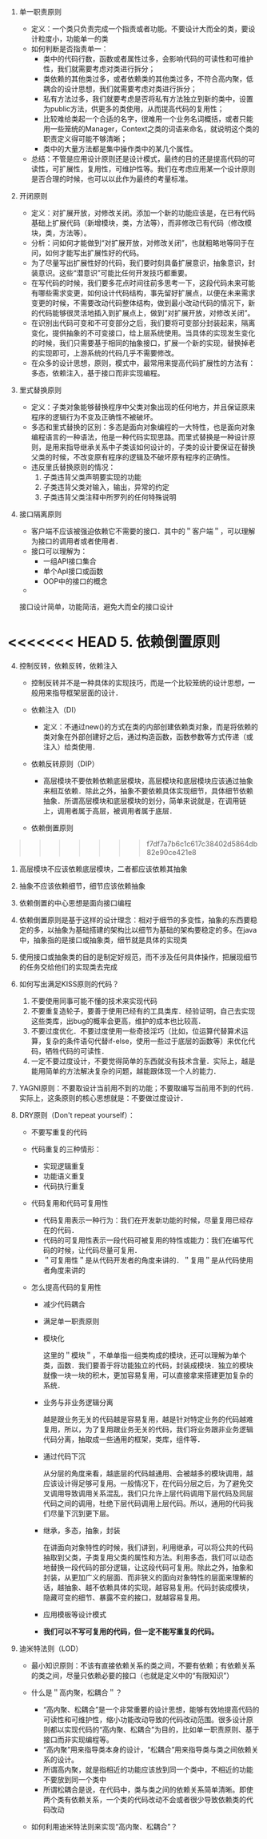 1. 单一职责原则

   - 定义：一个类只负责完成一个指责或者功能。不要设计大而全的类，要设计粒度小，功能单一的类
   - 如何判断是否指责单一：
     - 类中的代码行数，函数或者属性过多，会影响代码的可读性和可维护性，我们就需要考虑对类进行拆分；
     - 类依赖的其他类过多，或者依赖类的其他类过多，不符合高内聚，低耦合的设计思想，我们就需要考虑对类进行拆分；
     - 私有方法过多，我们就要考虑是否将私有方法独立到新的类中，设置为public方法，供更多的类使用，从而提高代码的复用性；
     - 比较难给类起一个合适的名字，很难用一个业务名词概括，或者只能用一些笼统的Manager，Context之类的词语来命名，就说明这个类的职责定义得可能不够清晰；
     - 类中的大量方法都是集中操作类中的某几个属性。
   - 总结：不管是应用设计原则还是设计模式，最终的目的还是提高代码的可读性，可扩展性，复用性，可维护性等。我们在考虑应用某一个设计原则是否合理的时候，也可以以此作为最终的考量标准。

2. 开闭原则

   - 定义：对扩展开放，对修改关闭。添加一个新的功能应该是，在已有代码基础上扩展代码（新增模块，类，方法等），而非修改已有代码（修改模块，类，方法等）。
   - 分析：问如何才能做到“对扩展开放，对修改关闭”，也就粗略地等同于在问，如何才能写出扩展性好的代码。
   - 为了尽量写出扩展性好的代码，我们要时刻具备扩展意识，抽象意识，封装意识。这些“潜意识”可能比任何开发技巧都重要。
   - 在写代码的时候，我们要多花点时间往前多思考一下，这段代码未来可能有哪些需求变更，如何设计代码结构，事先留好扩展点，以便在未来需求变更的时候，不需要改动代码整体结构，做到最小改动代码的情况下，新的代码能够很灵活地插入到扩展点上，做到“对扩展开放，对修改关闭”。
   - 在识别出代码可变和不可变部分之后，我们要将可变部分封装起来，隔离变化，提供抽象的不可变接口，给上层系统使用。当具体的实现发生变化的时候，我们只需要基于相同的抽象接口，扩展一个新的实现，替换掉老的实现即可，上游系统的代码几乎不需要修改。
   - 在众多的设计思想，原则，模式中，最常用来提高代码扩展性的方法有：多态，依赖注入，基于接口而非实现编程。

3. 里式替换原则

   - 定义：子类对象能够替换程序中父类对象出现的任何地方，并且保证原来程序的逻辑行为不变及正确性不被破坏。
   - 多态和里式替换的区别：多态是面向对象编程的一大特性，也是面向对象编程语言的一种语法，他是一种代码实现思路。而里式替换是一种设计原则，是用来指导继承关系中子类该如何设计的，子类的设计要保证在替换父类的时候，不改变原有程序的逻辑及不破坏原有程序的正确性。
   - 违反里氏替换原则的情况：
     1. 子类违背父类声明要实现的功能
     2. 子类违背父类对输入，输出，异常的约定
     3. 子类违背父类注释中所罗列的任何特殊说明

4. 接口隔离原则

   - 客户端不应该被强迫依赖它不需要的接口．其中的＂客户端＂，可以理解为接口的调用者或者使用者．
   - 接口可以理解为：
      - 一组API接口集合
      - 单个ApI接口或函数
      - OOP中的接口的概念
   - 

   接口设计简单，功能简洁，避免大而全的接口设计

<<<<<<< HEAD
5. 依赖倒置原则
=======
4. 控制反转，依赖反转，依赖注入

   - 控制反转并不是一种具体的实现技巧，而是一个比较笼统的设计思想，一般用来指导框架层面的设计．
   - 依赖注入（DI）
     - 定义：不通过new()的方式在类的内部创建依赖类对象，而是将依赖的类对象在外部创建好之后，通过构造函数，函数参数等方式传递（或注入）给类使用．
   - 依赖反转原则（DIP）
     - 高层模块不要依赖依赖底层模块，高层模块和底层模块应该通过抽象来相互依赖．除此之外，抽象不要依赖具体实现细节，具体细节依赖抽象．所谓高层模块和底层模块的划分，简单来说就是，在调用链上，调用者属于高层，被调用者属于底层．

   - 依赖倒置原则
>>>>>>> f7df7a7b6c1c617c38402d5864db82e90ce421e8

   1. 高层模块不应该依赖底层模块，二者都应该依赖其抽象

   2. 抽象不应该依赖细节，细节应该依赖抽象

   3. 依赖倒置的中心思想是面向接口编程

   4. 依赖倒置原则是基于这样的设计理念：相对于细节的多变性，抽象的东西要稳定的多，以抽象为基础搭建的架构比以细节为基础的架构要稳定的多。在java中，抽象指的是接口或抽象类，细节就是具体的实现类

   5. 使用接口或抽象类的目的是制定好规范，而不涉及任何具体操作，把展现细节的任务交给他们的实现类去完成

   6. 如何写出满足KISS原则的代码？
      1. 不要使用同事可能不懂的技术来实现代码
      2. 不要重复造轮子，要善于使用已经有的工具类库．经验证明，自己去实现这些类库，出bug的概率会更高，维护的成本也比较高．
      3. 不要过度优化．不要过度使用一些奇技淫巧（比如，位运算代替算术运算，复杂的条件语句代替if-else，使用一些过于底层的函数等）来优化代码，牺牲代码的可读性．
      4. 一定不要过度设计，不要觉得简单的东西就没有技术含量．实际上，越是能用简单的方法解决复杂的问题，越能跟体现一个人的能力．
      
   7. YAGNI原则：不要取设计当前用不到的功能；不要取编写当前用不到的代码．实际上，这条原则的核心思想就是：不要做过度设计．

   8. DRY原则（Don't repeat yourself）：
      - 不要写重复的代码

      - 代码重复的三种情形：
        - 实现逻辑重复
        - 功能语义重复
        - 代码执行重复
        
      - 代码复用和代码可复用性

        - 代码复用表示一种行为：我们在开发新功能的时候，尽量复用已经存在的代码．
        - 代码的可复用性表示一段代码可被复用的特性或能力：我们在编写代码的时候，让代码尽量可复用．
        - ＂可复用性＂是从代码开发者的角度来讲的．＂复用＂是从代码使用者角度来讲的

      - 怎么提高代码的复用性
        - 减少代码耦合

        - 满足单一职责原则

        - 模块化

          这里的＂模块＂，不单单指一组类构成的模块，还可以理解为单个类，函数．我们要善于将功能独立的代码，封装成模块．独立的模块就像一块一块的积木，更加容易复用，可以直接拿来搭建更加复杂的系统．

        - 业务与非业务逻辑分离

          越是跟业务无关的代码越是容易复用，越是针对特定业务的代码越难复用，所以，为了复用跟业务无关的代码，我们将业务跟非业务逻辑代码分离，抽取成一些通用的框架，类库，组件等．

        - 通过代码下沉

          从分层的角度来看，越底层的代码越通用、会被越多的模块调用，越应该设计得足够可复用。一般情况下，在代码分层之后，为了避免交叉调用导致调用关系混乱，我们只允许上层代码调用下层代码及同层代码之间的调用，杜绝下层代码调用上层代码。所以，通用的代码我们尽量下沉到更下层。

        - 继承，多态，抽象，封装

          在讲面向对象特性的时候，我们讲到，利用继承，可以将公共的代码抽取到父类，子类复用父类的属性和方法。利用多态，我们可以动态地替换一段代码的部分逻辑，让这段代码可复用。除此之外，抽象和封装，从更加广义的层面、而非狭义的面向对象特性的层面来理解的话，越抽象、越不依赖具体的实现，越容易复用。代码封装成模块，隐藏可变的细节、暴露不变的接口，就越容易复用。

        - 应用模板等设计模式

        - **我们可以不写可复用的代码，但一定不能写重复的代码。**

   9. 迪米特法则（LOD）

      - 最小知识原则：不该有直接依赖关系的类之间，不要有依赖；有依赖关系的类之间，尽量只依赖必要的接口（也就是定义中的“有限知识”）
      
      - 什么是＂高内聚，松耦合＂？
        - “高内聚、松耦合”是一个非常重要的设计思想，能够有效地提高代码的可读性和可维护性，缩小功能改动导致的代码改动范围。很多设计原则都以实现代码的“高内聚、松耦合”为目的，比如单一职责原则、基于接口而非实现编程等。
        - “高内聚”用来指导类本身的设计，“松耦合”用来指导类与类之间依赖关系的设计。
        - 所谓高内聚，就是指相近的功能应该放到同一个类中，不相近的功能不要放到同一个类中
        - 所谓松耦合是说，在代码中，类与类之间的依赖关系简单清晰。即使两个类有依赖关系，一个类的代码改动不会或者很少导致依赖类的代码改动
      - 如何利用迪米特法则来实现“高内聚、松耦合”？

   

   

   
   
   
   
   
   
   



